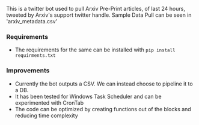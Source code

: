 This is a twitter bot used to pull Arxiv Pre-Print articles, of last 24 hours, tweeted by Arxiv's support twitter handle. 
Sample Data Pull can be seen in 'arxiv_metadata.csv'
### Requirements
- The requirements for the same can be installed with `pip install requirments.txt`
### Improvements
- Currently the bot outputs a CSV. We can instead choose to pipeline it to a DB.
- It has been tested for Windows Task Scheduler and can be experimented with CronTab
- The code can be optimized by creating functions out of the blocks and reducing time complexity
